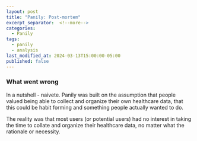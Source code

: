 ```yaml
---
layout: post
title: "Panily: Post-mortem"
excerpt_separator:  <!--more-->
categories:
  - Panily
tags:
  - panily
  - analysis
last_modified_at: 2024-03-13T15:00:00-05:00
published: false
---
```


### What went wrong

In a nutshell - naivete. Panily was built on the assumption that people valued being able to collect and organize their own healthcare data, that this could be habit forming and something people actually wanted to do.

The reality was that most users (or potential users) had no interest in taking the time to collate and organize their healthcare data, no matter what the rationale or necessity. 